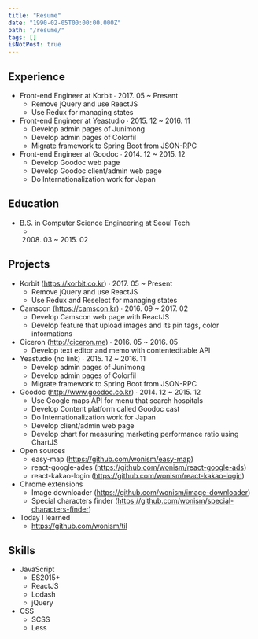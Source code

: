 ```yaml
---
title: "Resume"
date: "1990-02-05T00:00:00.000Z"
path: "/resume/"
tags: []
isNotPost: true
---
```


## Experience
- Front-end Engineer at Korbit ∙ 2017. 05 ~ Present
  - Remove jQuery and use ReactJS
  - Use Redux for managing states
- Front-end Engineer at Yeastudio ∙ 2015. 12 ~ 2016. 11
  - Develop admin pages of Junimong
  - Develop admin pages of Colorfil
  - Migrate framework to Spring Boot from JSON-RPC
- Front-end Engineer at Goodoc ∙ 2014. 12 ~ 2015. 12
  - Develop Goodoc web page
  - Develop Goodoc client/admin web page
  - Do Internationalization work for Japan

## Education
- B.S. in Computer Science Engineering at Seoul Tech
  - 2008. 03 ~ 2015. 02

## Projects
- Korbit (https://korbit.co.kr) ∙ 2017. 05 ~ Present
  - Remove jQuery and use ReactJS
  - Use Redux and Reselect for managing states
- Camscon (https://camscon.kr) ∙ 2016. 09 ~ 2017. 02
  - Develop Camscon web page with ReactJS
  - Develop feature that upload images and its pin tags, color informations
- Ciceron (http://ciceron.me) ∙ 2016. 05 ~ 2016. 05
  - Develop text editor and memo with contenteditable API
- Yeastudio (no link) ∙ 2015. 12 ~ 2016. 11
  - Develop admin pages of Junimong
  - Develop admin pages of Colorfil
  - Migrate framework to Spring Boot from JSON-RPC
- Goodoc (http://www.goodoc.co.kr) ∙ 2014. 12 ~ 2015. 12
  - Use Google maps API for menu that search hospitals
  - Develop Content platform called Goodoc cast
  - Do Internationalization work for Japan
  - Develop client/admin web page
  - Develop chart for measuring marketing performance ratio using ChartJS
- Open sources
  - easy-map (https://github.com/wonism/easy-map)
  - react-google-ades (https://github.com/wonism/react-google-ads)
  - react-kakao-login (https://github.com/wonism/react-kakao-login)
- Chrome extensions
  - Image downloader (https://github.com/wonism/image-downloader)
  - Special characters finder (https://github.com/wonism/special-characters-finder)
- Today I learned
  - https://github.com/wonism/til

## Skills
- JavaScript
  - ES2015+
  - ReactJS
  - Lodash
  - jQuery
- CSS
  - SCSS
  - Less
